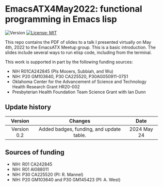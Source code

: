 # EmacsATX4May2022: functional programming in Emacs lisp

![Version](https://img.shields.io/static/v1?label=EmacsATX4May2022&message=0.2&color=brightcolor)
[![License: MIT](https://img.shields.io/badge/License-MIT-blue.svg)](https://opensource.org/licenses/MIT)


This repo contains the PDF of slides to a talk I presented virtually on May 4th, 2022 to the EmacsATX Meetup group. This is a basic introduction. The slides include several ways to run elisp code, including from the terminal.

This work is supported in part by the following funding sources:

* NIH R01CA242845 (PIs Mooers, Subbiah, and Wu)
* NIH: P20 GM103640, P30 CA225520, P30AG050911-07S1
* Oklahoma Center for the Advancement of Science and Technology Health Research Grant HR20-002
* Presbyterian Health Foundation Team Science Grant with Ian Dunn

## Update history

|Version      | Changes                                                                                                                                                                         | Date                 |
|:-----------:|:------------------------------------------------------------------------------------------------------------------------------------------:|:--------------------:|
| Version 0.2 |   Added badges, funding, and update table.                                                                                                                  | 2024 May 24         |
## Sources of funding

- NIH: R01 CA242845
- NIH: R01 AI088011
- NIH: P30 CA225520 (PI: R. Mannel)
- NIH: P20 GM103640 and P30 GM145423 (PI: A. West)
